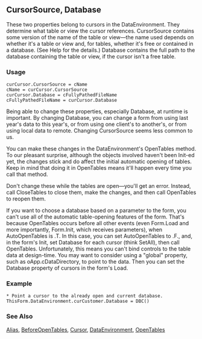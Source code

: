 ## CursorSource, Database

These two properties belong to cursors in the DataEnvironment. They determine what table or view the cursor references. CursorSource contains some version of the name of the table or view&mdash;the name used depends on whether it's a table or view and, for tables, whether it's free or contained in a database. (See Help for the details.) Database contains the full path to the database containing the table or view, if the cursor isn't a free table.

### Usage

```foxpro
curCursor.CursorSource = cName
cName = curCursor.CursorSource
curCursor.Database = cFullyPathedFileName
cFullyPathedFileName = curCursor.Database
```

Being able to change these properties, especially Database, at runtime is important. By changing Database, you can change a form from using last year's data to this year's, or from using one client's to another's, or from using local data to remote. Changing CursorSource seems less common to us.

You can make these changes in the DataEnvironment's OpenTables method. To our pleasant surprise, although the objects involved haven't been Init-ed yet, the changes stick and do affect the initial automatic opening of tables. Keep in mind that doing it in OpenTables means it'll happen every time you call that method.

Don't change these while the tables are open&mdash;you'll get an error. Instead, call CloseTables to close them, make the changes, and then call OpenTables to reopen them.

If you want to choose a database based on a parameter to the form, you can't use all of the automatic table-opening features of the form. That's because OpenTables occurs before all other events (even Form.Load and more importantly, Form.Init, which receives parameters), when AutoOpenTables is .T. In this case, you can set AutoOpenTables to .F., and, in the form's Init, set Database for each cursor (think SetAll), then call OpenTables. Unfortunately, this means you can't bind controls to the table data at design-time. You may want to consider using a "global" property, such as oApp.cDataDirectory, to point to the data. Then you can set the Database property of cursors in the form's Load.

### Example

```foxpro
* Point a cursor to the already open and current database.
ThisForm.DataEnvironment.curCustomer.Database = DBC()
```
### See Also

[Alias](s4g434.md), [BeforeOpenTables](s4g329.md), [Cursor](s4g591.md), [DataEnvironment](s4g494.md), [OpenTables](s4g342.md)